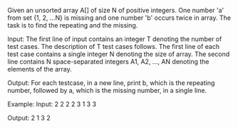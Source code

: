 Given an unsorted array A[] of size N of positive integers. One number 'a' from set {1, 2, …N} is missing and one number 'b' occurs twice in array. The task is to find the repeating and the missing.

Input:
The first line of input contains an integer T denoting the number of test cases. The description of T test cases follows. The first line of each test case contains a single integer N denoting the size of array. The second line contains N space-separated integers A1, A2, ..., AN denoting the elements of the array.

Output:
For each testcase, in a new line, print b, which is the repeating number, followed by a, which is the missing number, in a single line.

Example:
Input:
2
2
2 2
3 
1 3 3

Output:
2 1
3 2